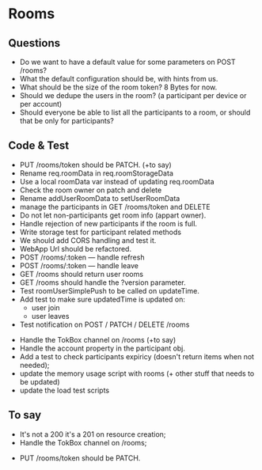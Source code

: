 # Rooms


## Questions

- Do we want to have a default value for some parameters on POST /rooms?
- What the default configuration should be, with hints from us.
- What should be the size of the room token? 8 Bytes for now.
- Should we dedupe the users in the room? (a participant per device or per account)
- Should everyone be able to list all the participants to a room, or should that be only for participants?


## Code & Test

+ PUT /rooms/token should be PATCH. (+to say)
+ Rename req.roomData in req.roomStorageData
+ Use a local roomData var instead of updating req.roomData
+ Check the room owner on patch and delete
+ Rename addUserRoomData to setUserRoomData
+ manage the participants in GET /rooms/token and DELETE
+ Do not let non-participants get room info (appart owner).
+ Handle rejection of new participants if the room is full.
+ Write storage test for participant related methods
+ We should add CORS handling and test it.
+ WebApp Url should be refactored.
+ POST /rooms/:token — handle refresh
+ POST /rooms/:token — handle leave
+ GET /rooms should return user rooms
+ GET /rooms should handle the ?version parameter.
+ Test roomUserSimplePush to be called on updateTime.
+ Add test to make sure updatedTime is updated on:
   + user join
   + user leaves
+ Test notification on POST / PATCH / DELETE /rooms
- Handle the TokBox channel on /rooms (+to say)
- Handle the account property in the participant obj.
- Add a test to check participants expiricy (doesn't return items when not needed);
- update the memory usage script with rooms (+ other stuff that needs to be updated)
- update the load test scripts


## To say

- It's not a 200 it's a 201 on resource creation;
- Handle the TokBox channel on /rooms;
+ PUT /rooms/token should be PATCH.
